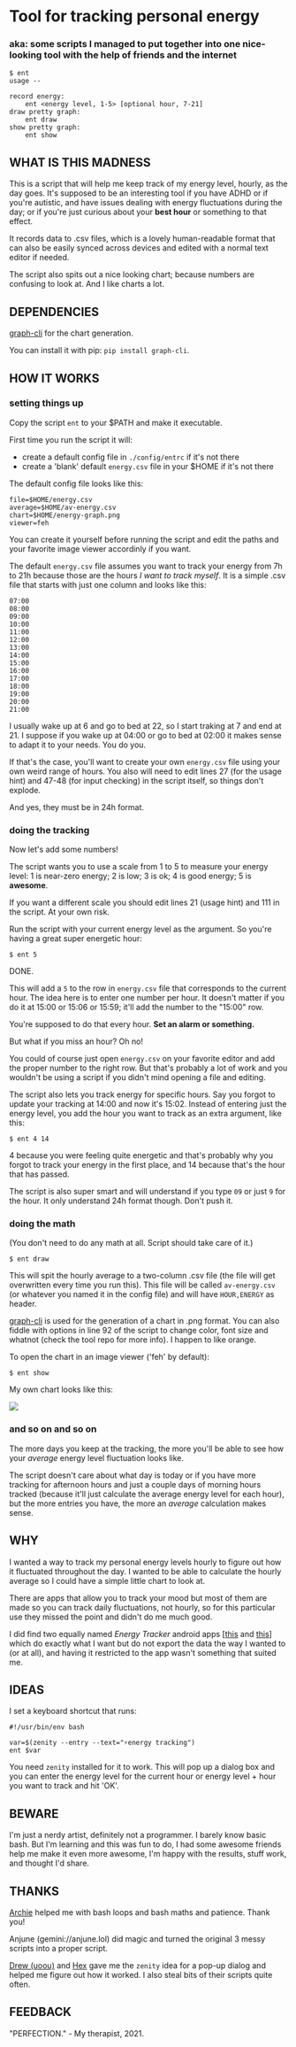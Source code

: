 # Tool for tracking personal energy
### aka: some scripts I managed to put together into one nice-looking tool with the help of friends and the internet

```
$ ent
usage --
	
record energy:
	ent <energy level, 1-5> [optional hour, 7-21]
draw pretty graph:
	ent draw
show pretty graph:
	ent show
```

## WHAT IS THIS MADNESS
This is a script that will help me keep track of my energy level, hourly, as the day goes. It's supposed to be an interesting tool if you have ADHD or if you're autistic, and have issues dealing with energy fluctuations during the day; or if you're just curious about your **best hour** or something to that effect. 

It records data to .csv files, which is a lovely human-readable format that can also be easily synced across devices and edited with a normal text editor if needed. 

The script also spits out a nice looking chart; because numbers are confusing to look at. And I like charts a lot.

## DEPENDENCIES
[graph-cli](https://github.com/mcastorina/graph-cli) for the chart generation.

You can install it with pip: `pip install graph-cli`.

## HOW IT WORKS
### setting things up

Copy the script `ent` to your $PATH and make it executable.

First time you run the script it will:

- create a default config file in `./config/entrc` if it's not there
- create a 'blank' default `energy.csv` file in your $HOME if it's not there

The default config file looks like this:

```
file=$HOME/energy.csv
average=$HOME/av-energy.csv
chart=$HOME/energy-graph.png
viewer=feh
```

You can create it yourself before running the script and edit the paths and your favorite image viewer accordinly if you want.

The default `energy.csv` file assumes you want to track your energy from 7h to 21h because those are the hours _I want to track myself_. It is a simple .csv file that starts with just one column and looks like this:

```
07:00
08:00
09:00
10:00
11:00
12:00
13:00
14:00
15:00
16:00
17:00
18:00
19:00
20:00
21:00
```

I usually wake up at 6 and go to bed at 22, so I start traking at 7 and end at 21. I suppose if you wake up at 04:00 or go to bed at 02:00 it makes sense to adapt it to your needs. You do you.

If that's the case, you'll want to create your own `energy.csv` file using your own weird range of hours. You also will need to edit lines 27 (for the usage hint) and 47-48 (for input checking) in the script itself, so things don't explode.

And yes, they must be in 24h format.

### doing the tracking
Now let's add some numbers!

The script wants you to use a scale from 1 to 5 to measure your energy level: 1 is near-zero energy; 2 is low; 3 is ok; 4 is good energy; 5 is **awesome**. 

If you want a different scale you should edit lines 21 (usage hint) and 111 in the script. At your own risk.

Run the script with your current energy level as the argument. So you're having a great super energetic hour:

```
$ ent 5
```

DONE.

This will add a `5` to the row in `energy.csv` file that corresponds to the current hour. The idea here is to enter one number per hour. It doesn't matter if you do it at 15:00 or 15:06 or 15:59; it'll add the number to the "15:00" row.

You're supposed to do that every hour. **Set an alarm or something.**

But what if you miss an hour? Oh no!

You could of course just open `energy.csv` on your favorite editor and add the proper number to the right row. But that's probably a lot of work and you wouldn't be using a script if you didn't mind opening a file and editing. 

The script also lets you track energy for specific hours. Say you forgot to update your tracking at 14:00 and now it's 15:02. Instead of entering just the energy level, you add the hour you want to track as an extra argument, like this:

```
$ ent 4 14
```

4 because you were feeling quite energetic and that's probably why you forgot to track your energy in the first place, and 14 because that's the hour that has passed.

The script is also super smart and will understand if you type `09` or just `9` for the hour. It only understand 24h format though. Don't push it.

### doing the math
(You don't need to do any math at all. Script should take care of it.)

```
$ ent draw
```

This will spit the hourly average to a two-column .csv file (the file will get overwritten every time you run this). This file will be called `av-energy.csv` (or whatever you named it in the config file) and will have `HOUR,ENERGY` as header.

[graph-cli](https://github.com/mcastorina/graph-cli) is used for the generation of a chart in .png format. You can also fiddle with options in line 92 of the script to change color, font size and whatnot (check the tool repo for more info). I happen to like orange.

To open the chart in an image viewer ('feh' by default):

```
$ ent show
```

My own chart looks like this:

![](examples/energy-graph.png)

### and so on and so on
The more days you keep at the tracking, the more you'll be able to see how your _average_ energy level fluctuation looks like. 

The script doesn't care about what day is today or if you have more tracking for afternoon hours and just a couple days of morning hours tracked (because it'll just calculate the average energy level for each hour), but the more entries you have, the more an _average_ calculation makes sense.

## WHY
I wanted a way to track my personal energy levels hourly to figure out how it fluctuated throughout the day. I wanted to be able to calculate the hourly average so I could have a simple little chart to look at.

There are apps that allow you to track your mood but most of them are made so you can track daily fluctuations, not hourly, so for this particular use they missed the point and didn't do me much good. 

I did find two equally named _Energy Tracker_ android apps [[this](https://play.google.com/store/apps/details?id=com.energon&hl=en_US&gl=US) and [this](https://play.google.com/store/apps/details?id=com.approvequestions.energytracker)] which do exactly what I want but do not export the data the way I wanted to (or at all), and having it restricted to the app wasn't something that suited me.

## IDEAS
I set a keyboard shortcut that runs:

```
#!/usr/bin/env bash

var=$(zenity --entry --text="⚡energy tracking")
ent $var
```

You need `zenity` installed for it to work. This will pop up a dialog box and you can enter the energy level for the current hour or energy level + hour you want to track and hit 'OK'.

## BEWARE
I'm just a nerdy artist, definitely not a programmer. I barely know basic bash. But I'm learning and this was fun to do, I had some awesome friends help me make it even more awesome, I'm happy with the results, stuff work, and thought I'd share.

## THANKS
[Archie](https://jonathanh.co.uk/) helped me with bash loops and bash maths and patience. Thank you!

Anjune (gemini://anjune.lol) did magic and turned the original 3 messy scripts into a proper script.

[Drew (uoou)](https://friendo.monster/) and [Hex](https://hexdsl.co.uk/) gave me the `zenity` idea for a pop-up dialog and helped me figure out how it worked. I also steal bits of their scripts quite often.

## FEEDBACK

"PERFECTION." - My therapist, 2021.
